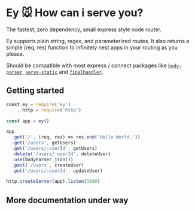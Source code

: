 # Ey 🐭 How can i serve you?

The fastest, zero dependency, small express style node router.

Ey supports plain string, regex, and parameterized routes.
It also returns a simple (req, res) function to infinitely nest apps in your routing as you please.

Should be compatible with most express / connect packages like [`body-parser`](https://npmjs.org/package/body-parser), [`serve-static`](https://npmjs.org/package/serve-static) and [`finalhandler`](https://npmjs.org/package/finalhandler).

## Getting started

```js
const ey = require('ey')
    , http = require('http')

const app = ey()

app
  .get('/', (req, res) => res.end('Hello World.'))
  .get('/users', getUsers)
  .get('/users/:userId', getUsers)
  .delete('/users/:userId', deleteUser)
  .use(bodyParser.json())
  .post('/users', createUser)
  .put('/users/:userId', updateUser)

http.createServer(app).listen(3000)
```

## More documentation under way
